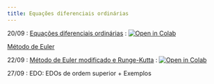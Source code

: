 ```yaml
---
title: Equações diferenciais ordinárias
---
```


20/09
: [Equações diferenciais ordinárias](https://youtu.be/XS9ZGhBd51w)
  : <a href="https://githubtocolab.com/cn-ufpe/cn-ufpe.github.io/blob/master/material/EDO_Euler_Sim_e_Mod_.ipynb" target="_parent"><img src="https://colab.research.google.com/assets/colab-badge.svg" alt="Open in Colab"/></a>
  
  [Método de Euler](https://youtu.be/_jiJUJQM3ls)

22/09
: [Método de Euler modificado e Runge-Kutta](https://youtu.be/LGsBDyYvHcs)
  : <a href="https://githubtocolab.com/cn-ufpe/cn-ufpe.github.io/blob/master/material/M%C3%A9doto_de_Runge_Kutta.ipynb" target="_parent"><img src="https://colab.research.google.com/assets/colab-badge.svg" alt="Open in Colab"/></a>
  
27/09
: EDO: EDOs de ordem superior + Exemplos
